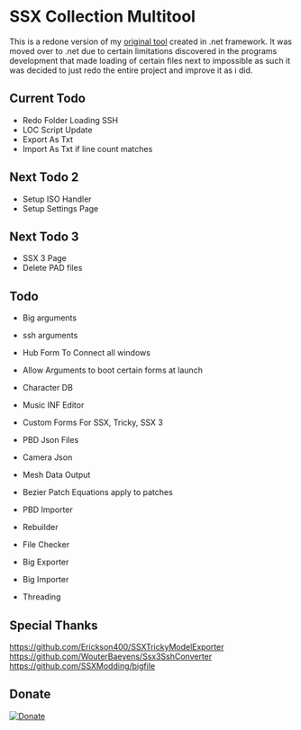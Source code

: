 # SSX Collection Multitool
 
This is a redone version of my [original tool](https://github.com/GlitcherOG/SSX-PS2-Collection-Modder) created in .net framework. It was moved over to .net due to certain limitations discovered in the programs development that made loading of certain files next to impossible as such it was decided to just redo the entire project and improve it as i did.

## Current Todo
- Redo Folder Loading SSH
- LOC Script Update
- Export As Txt
- Import As Txt if line count matches

## Next Todo 2
- Setup ISO Handler
- Setup Settings Page

## Next Todo 3
- SSX 3 Page
- Delete PAD files

## Todo
- Big arguments
- ssh arguments
- Hub Form To Connect all windows
- Allow Arguments to boot certain forms at launch
- Character DB
- Music INF Editor
- Custom Forms For SSX, Tricky, SSX 3

- PBD Json Files
 - Camera Json
 - Mesh Data Output
 
- Bezier Patch Equations apply to patches

- PBD Importer
- Rebuilder
- File Checker
- Big Exporter
- Big Importer
- Threading


 ## Special Thanks
https://github.com/Erickson400/SSXTrickyModelExporter <br>
https://github.com/WouterBaeyens/Ssx3SshConverter <br>
https://github.com/SSXModding/bigfile <br>

## Donate
[![Donate](https://www.paypalobjects.com/en_AU/i/btn/btn_donateCC_LG.gif)](https://www.paypal.com/donate/?business=VT6TG8KKZM98E&no_recurring=0&currency_code=AUD)